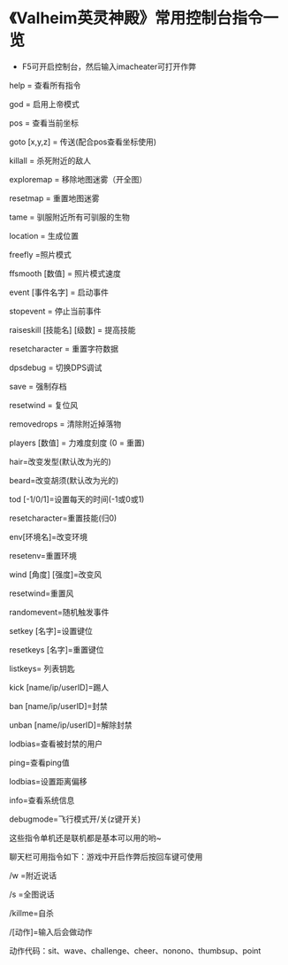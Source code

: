 # 《Valheim英灵神殿》常用控制台指令一览

- F5可开启控制台，然后输入imacheater可打开作弊

help = 查看所有指令

god = 启用上帝模式

pos = 查看当前坐标

goto [x,y,z] = 传送(配合pos查看坐标使用)

killall = 杀死附近的敌人

exploremap = 移除地图迷雾（开全图）

resetmap = 重置地图迷雾

tame = 驯服附近所有可驯服的生物

location = 生成位置

freefly =照片模式

ffsmooth [数值] = 照片模式速度

event [事件名字] = 启动事件

stopevent = 停止当前事件

raiseskill [技能名] [级数] = 提高技能

resetcharacter = 重置字符数据

dpsdebug = 切换DPS调试

save = 强制存档

resetwind = 复位风

removedrops = 清除附近掉落物

players [数值] = 力难度刻度 (0 = 重置)

hair=改变发型(默认改为光的)

beard=改变胡须(默认改为光的)

tod [-1/0/1]=设置每天的时间(-1或0或1)

resetcharacter=重置技能(归0)

env[环境名]=改变环境

resetenv=重置环境

wind [角度] [强度]=改变风

resetwind=重置风

randomevent=随机触发事件

setkey [名字]=设置键位

resetkeys [名字]=重置键位

listkeys= 列表钥匙

kick [name/ip/userID]=踢人

ban [name/ip/userID]=封禁

unban [name/ip/userID]=解除封禁

lodbias=查看被封禁的用户

ping=查看ping值

lodbias=设置距离偏移

info=查看系统信息

debugmode=飞行模式开/关(z键开关)

这些指令单机还是联机都是基本可以用的哟~

聊天栏可用指令如下：游戏中开启作弊后按回车键可使用

/w =附近说话

/s =全图说话

/killme=自杀

/[动作]=输入后会做动作

动作代码：sit、wave、challenge、cheer、nonono、thumbsup、point

